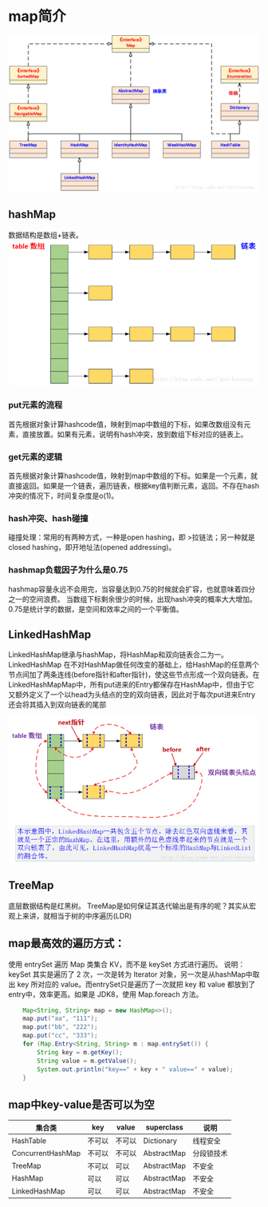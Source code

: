 # map简介
![map结构](../images/map.png)

## hashMap
数据结构是数组+链表。
![hashmap结构](../images/hashmap.png)

### put元素的流程
首先根据对象计算hashcode值，映射到map中数组的下标，如果改数组没有元素，直接放置。如果有元素，说明有hash冲突，放到数组下标对应的链表上。

### get元素的逻辑
首先根据对象计算hashcode值，映射到map中数组的下标。如果是一个元素，就直接返回。如果是一个链表，遍历链表，根据key值判断元素，返回。不存在hash冲突的情况下，时间复杂度是o(1)。

### hash冲突、hash碰撞
碰撞处理：常用的有两种方式，一种是open hashing，即 >拉链法；另一种就是 closed hashing，即开地址法(opened addressing)。

### hashmap负载因子为什么是0.75
hashmap容量永远不会用完，当容量达到0.75的时候就会扩容，也就意味着四分之一的空间浪费。
当数组下标剩余很少的时候，出现hash冲突的概率大大增加。0.75是统计学的数据，是空间和效率之间的一个平衡值。

## LinkedHashMap
LinkedHashMap继承与hashMap，将HashMap和双向链表合二为一。LinkedHashMap 在不对HashMap做任何改变的基础上，给HashMap的任意两个节点间加了两条连线(before指针和after指针)，使这些节点形成一个双向链表。在LinkedHashMapMap中，所有put进来的Entry都保存在HashMap中，但由于它又额外定义了一个以head为头结点的空的双向链表，因此对于每次put进来Entry还会将其插入到双向链表的尾部

![linkedhashmap结构](../images/linkedhashmap.png)

## TreeMap
底层数据结构是红黑树。
TreeMap是如何保证其迭代输出是有序的呢？其实从宏观上来讲，就相当于树的中序遍历(LDR)


## map最高效的遍历方式：
使用 entrySet 遍历 Map 类集合 KV，而不是 keySet 方式进行遍历。
说明：keySet 其实是遍历了 2 次，一次是转为 Iterator 对象，另一次是从hashMap中取出 key 所对应的 value。而entrySet只是遍历了一次就把 key 和 value 都放到了entry中，效率更高。如果是 JDK8，使用 Map.foreach 方法。
```java
    Map<String, String> map = new HashMap<>();
    map.put("aa", "111");
    map.put("bb", "222");
    map.put("cc", "333");
    for (Map.Entry<String, String> m : map.entrySet()) {
        String key = m.getKey();
        String value = m.getValue();
        System.out.println("key==" + key + " value==" + value);
    }

```


## map中key-value是否可以为空

集合类 | key | value | superclass | 说明
----|-----|-------|------------|---
HashTable | 不可以 | 不可以 | Dictionary | 线程安全
ConcurrentHashMap | 不可以 | 不可以 | AbstractMap | 分段锁技术
TreeMap | 不可以 | 可以 | AbstractMap | 不安全
HashMap | 可以 | 可以 | AbstractMap | 不安全
LinkedHashMap | 可以 | 可以 | AbstractMap | 不安全
